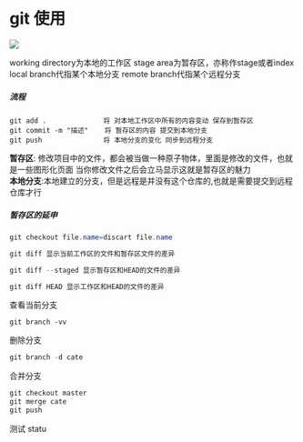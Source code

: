 #  git 使用
<img src="https://cloud.az22c.top/add-commit-push.png-az22cgithub">

working directory为本地的工作区
stage area为暂存区，亦称作stage或者index
local branch代指某个本地分支
remote branch代指某个远程分支

##### 流程
```git
git add .              将 对本地工作区中所有的内容变动 保存到暂存区
git commit -m "描述"    将 暂存区的内容 提交到本地分支
git push               将 本地分支的变化 同步到远程分支
```
**暂存区**: 修改项目中的文件，都会被当做一种原子物体，里面是修改的文件，也就是一些图形化页面
当你修改文件之后会立马显示这就是暂存区的魅力<br />
**本地分支**:本地建立的分支，但是远程是并没有这个仓库的,也就是需要提交到远程仓库才行

##### 暂存区的延申

```java
git checkout file.name=discart file.name
```

```java
git diff 显示当前工作区的文件和暂存区文件的差异

git diff --staged 显示暂存区和HEAD的文件的差异

git diff HEAD 显示工作区和HEAD的文件的差异
```

查看当前分支
```
git branch -vv
```

删除分支
```java
git branch -d cate  
```

合并分支
```java
git checkout master
git merge cate
git push
```

测试 statu
